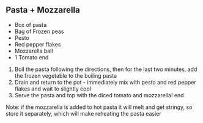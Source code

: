 ## Pasta + Mozzarella

- Box of pasta
- Bag of Frozen peas
- Pesto
- Red pepper flakes
- Mozzarella ball
- 1 Tomato
end

1. Boil the pasta following the directions, then for the last two minutes, add the frozen vegetable to the boiling pasta
2. Drain and return to the pot - immediately mix with pesto and red pepper flakes and wait to slightly cool
3. Serve the pasta and top with the diced tomato and mozzarella!
end

Note: if the mozzarella is added to hot pasta it will melt and get stringy, so store it separately, which will make reheating the pasta easier